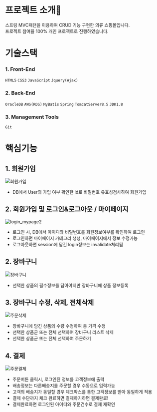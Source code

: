 # 프로젝트 소개🌷
스프링 MVC패턴을 이용하여 CRUD 기능 구현한 의류 쇼핑몰입니다.<br>
프로젝트 참여율 100% 개인 프로젝트로 진행하였습니다.

# 기술스택
### 1. Front-End
`HTML5` `CSS3` `JavaScript` `Jquery(Ajax)`

### 2. Back-End
`OracleDB` `AWS(RDS)` `MyBatis` `Spring` `TomcatServer8.5` `JDK1.8`

### 3. Management Tools
`Git`

# 핵심기능
## 1. 회원가입
![회원가입](https://user-images.githubusercontent.com/48913713/101374397-779d3f80-38f1-11eb-8e4e-bf96a76f94fb.gif)
- DB에서 User의 가입 여부 확인한 id로 비밀번호 유효성검사하여 회원가입

## 2. 회원가입 및 로그인&로그아웃 / 마이페이지 
![login_mypage2](https://user-images.githubusercontent.com/48913713/101370902-75d17d00-38ed-11eb-9aa5-d6e521dc3729.gif)
- 로그인 시, DB에서 아이디와 비밀번호를 회원정보여부를 확인하여 로그인
- 로그인하면 마이페이지 카테고리 생성, 마이페이지에서 정보 수정가능
- 로그아웃하면 session에 담긴 login정보는 invalidate처리됨

## 2. 장바구니
![장바구니](https://user-images.githubusercontent.com/48913713/101371840-9221e980-38ee-11eb-8844-56e16b0653d6.gif)
- 선택한 상품의 필수정보를 담아야지만 장바구니에 상품 정보등록

## 3. 장바구니 수정, 삭제, 전체삭제
![주문삭제](https://user-images.githubusercontent.com/48913713/101373024-d95caa00-38ef-11eb-899e-d2e495b87c16.gif)
- 장바구니에 담긴 상품의 수량 수정하여 총 가격 수정
- 선택한 상품군 또는 전체 선택하여 장바구니 리스트 삭제
- 선택한 상품군 또는 전체 선택하여 주문하기

## 4. 결제
![주문결제](https://user-images.githubusercontent.com/48913713/101373733-a2d35f00-38f0-11eb-9066-a245e93d5435.gif)
- 주문버튼 클릭시, 로그인된 정보를 고객정보에 출력
- 배송정보는 다른배송지롤 주문할 경우 수동으로 입력가능
- 고객의 배송지가 동일할 경우 체크박스를 통한 고객정보를 받아 동일하게 적용
- 결제 수단까지 체크 완료하면 결제하기하면 결제완료!
- 결제완료하면 로그인된 아이디와 주문건수로 결제 재확인


